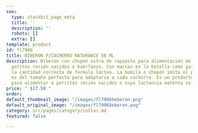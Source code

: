 ```yaml
---
seo:
  type: stackbit_page_meta
  title: ''
  description: ''
  robots: []
  extra: []
template: product
id: fl7906
title: BIBERON P/CACHORRO NATURANCE 56 ML
description: Biberón con chupón extra de repuesto para alimentación de cachorros y
  gatitos recién nacidos o huérfanos. Con marcas en la botella como guía para dosificar
  la cantidad correcta de formula láctea. La mamila o chupón imita el pezón materno,
  es del tamaño perfecto para adaptarse a cada cachorro. Es un producto indispensable
  para alimentar a perritos recién nacidos o cuya lactancia materna se vea interrumpida
price: " $17.50 "
order: 
default_thumbnail_image: "/images/fl7906beberon.png"
default_original_image: "/images/fl7906beberon.png"
category: src/pages/category/collar.md
featured: false

---
```

